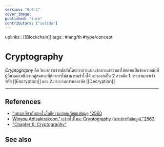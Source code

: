 ```yaml
---
version: "0.0.1"
cover_image:
published: "ture"
contributors: ["sutida"]
---
```

uplinks:: [[Blockchain]]
tags:: #lang/th #type/concept

# Cryptography
*Cryptography* คือ วิทยาการเข้ารหัสลับโดยการการแปลงข้อความธรรมดาให้กลายเป็นข้อความลับที่ผู้อื่นนอกเหนือจากคู่สนทนาที่ต้องการไม่สามารถเข้าใจได้ แบ่งออกเป็น 
2 ส่วนคือ 1.กระบวนการเข้ารหัส [[Encryption]] และ 2.กระบวนการถอดรหัส [[Decryption]]

---
## References
- ["บทนำเกี่ยวกับเทคโนโลยีความปลอดภัยของข้อมูล,"2560](https://www.nrca.go.th/content/02-1.html)
- [Winyou Adisaktrakoon,"จะง่ายไปไหน: Cryptography (การเข้ารหัสข้อมูล),"2563](https://medium.com/@winyou.info/%E0%B8%88%E0%B8%B0%E0%B8%87%E0%B9%88%E0%B8%B2%E0%B8%A2%E0%B9%84%E0%B8%9B%E0%B9%84%E0%B8%AB%E0%B8%99-cryptography-%E0%B8%81%E0%B8%B2%E0%B8%A3%E0%B9%80%E0%B8%82%E0%B9%89%E0%B8%B2%E0%B8%A3%E0%B8%AB%E0%B8%B1%E0%B8%AA%E0%B8%82%E0%B9%89%E0%B8%AD%E0%B8%A1%E0%B8%B9%E0%B8%A5-1c2df888863f)
- ["Chapter 6: Cryptography"](https://sites.google.com/site/suxkarsxnkarraksakhwamplxdphay/chapter-6-cryptography)
## See also